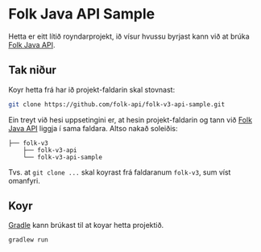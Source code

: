 # Folk Java API Sample
Hetta er eitt lítið royndarprojekt, ið vísur hvussu byrjast kann við at brúka [Folk Java API](https://github.com/folk-api/folk-v3-api).

## Tak niður
Koyr hetta frá har ið projekt-faldarin skal stovnast:
```bash
git clone https://github.com/folk-api/folk-v3-api-sample.git
```

Ein treyt við hesi uppsetingini er, at hesin projekt-faldarin og tann við [Folk Java API](https://github.com/folk-api/folk-v3-api)
liggja í sama faldara. Altso nakað soleiðis:
```
├── folk-v3
    ├── folk-v3-api
    └── folk-v3-api-sample
```
Tvs. at `git clone ...` skal koyrast frá faldaranum `folk-v3`, sum víst omanfyri.

## Koyr
[Gradle](https://gradle.org/) kann brúkast til at koyar hetta projektið.
```bash
gradlew run
```
